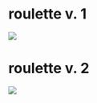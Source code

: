 # roulette v. 1

<img src="https://github.com/prodan7799/roulette/blob/master/screenshots/roulette_1.PNG"/>

# roulette v. 2

<img src="https://github.com/prodan7799/roulette/blob/master/screenshots/roulette_2.PNG"/>

